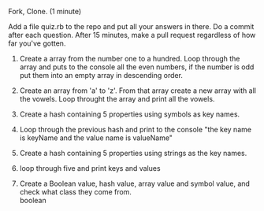 Fork, Clone.  (1 minute)

Add a file quiz.rb to the repo and put all your answers in there. Do a commit after each question. After 15 minutes, make a pull request regardless of how far you've gotten.  

1. Create a array from the number one to a hundred.
 Loop through the array and puts to the console all the even
 numbers, if the number is odd put them into an empty array
 in descending order.

2. Create an array from 'a' to 'z'. From that array
create a new array with all the vowels. Loop throught the array and print all the vowels.

3.  Create a hash containing 5 properties
    using symbols as key names.

4. Loop through the previous hash and print to the
   console "the key name is keyName and the value name is
   valueName"

5. Create a hash containing 5 properties using strings
  as the key names.


6.  loop through five and print keys and values

7.  Create a Boolean value, hash value, array value
    and symbol value, and check what class they come from.  
    boolean
